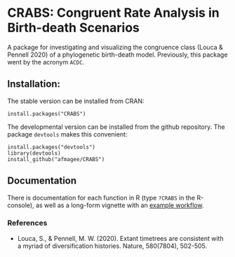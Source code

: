 # CRABS: Congruent Rate Analysis in Birth-death Scenarios

A package for investigating and visualizing the congruence class (Louca & Pennell 2020) of a phylogenetic birth-death model. Previously, this package went by the acronym `ACDC`.

## Installation:

The stable version can be installed from CRAN:

    install.packages("CRABS")

The developmental version can be installed from the github repository. The package `devtools` makes this convenient:

    install.packages("devtools")
    library(devtools)
    install_github("afmagee/CRABS")

## Documentation

There is documentation for each function in R (type `?CRABS` in the R-console), as well as a long-form vignette with an [example workflow](https://afmagee.github.io/CRABS/).

### References
* Louca, S., & Pennell, M. W. (2020). Extant timetrees are consistent with a myriad of diversification histories. Nature, 580(7804), 502-505.
